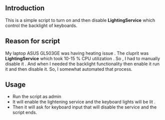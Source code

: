 ## Introduction

This is a simple script to turn on and then disable **LightingService** which control the backlight of keyboards.

## Reason for script

My laptop ASUS GL503GE was having heating issue . The cluprit was  **LightingService** which took 10-15 % CPU utilization . So , I had to manually disable it . And when I needed the backlight functionality then enable it run it and then disable it. So, I somewhat automated that process.

## Usage 

- Run the script as admin
- It will enable the lightening service and the keyboard lights will be lit . 
- Then it will ask for keyboard input that will disable the service and the script ends. 
